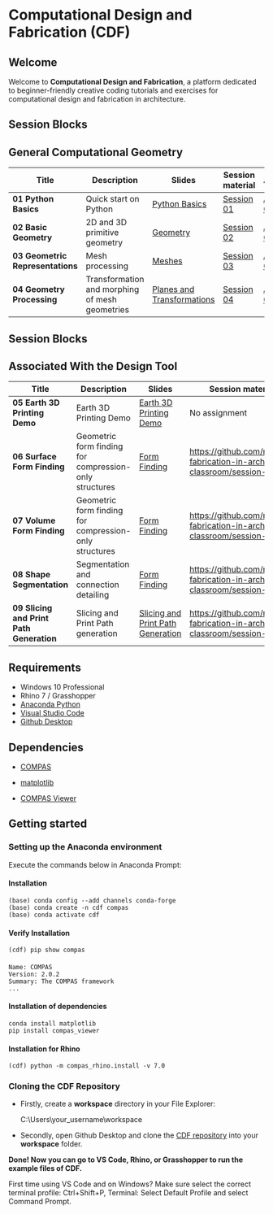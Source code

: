 # Computational Design and Fabrication (CDF)

## Welcome

Welcome to **Computational Design and Fabrication**, a platform dedicated to beginner-friendly creative coding tutorials and exercises for computational design and fabrication in architecture.


## Session Blocks 
## General Computational Geometry

Title | Description | Slides | Session material | Assignment 
----- | ----------- | ------ | ---------------- | ----------
**01 Python Basics** | Quick start on Python | [Python Basics](https://docs.google.com/presentation/d/1itrUdpCxscddm8ilBpDHMNRPB9uUaK41vLhZXXznRcU/edit?usp=sharing) | [Session 01](https://github.com/computationaldesignandfabrication/session-01) |[Assignment 01](https://github.com/computationaldesignandfabrication/assignment-01)
**02 Basic Geometry** | 2D and 3D primitive geometry  | [Geometry](https://docs.google.com/presentation/d/1t5Old_fkJYUoT19DOXw5mV__aK2kXLFIzcbFNjCk49I/edit?usp=sharing) | [Session 02](https://github.com/computationaldesignandfabrication/session-02) | [Assignment 02](https://github.com/computationaldesignandfabrication/assignment-02)
**03 Geometric Representations** | Mesh processing  | [Meshes](https://docs.google.com/presentation/d/157haw_1_zLma1QmPeS_Vz5kyLTYuytL1gbhSn71Se1M/edit?usp=sharing) |  [Session 03](https://github.com/computationaldesignandfabrication/session-03) | [Assignment 03](https://github.com/computationaldesignandfabrication/assignment-03)
**04 Geometry Processing** | Transformation and morphing of mesh geometries  | [Planes and Transformations](https://docs.google.com/presentation/d/1W4tloeYK8kEeiodES_N3r30FbRCn7zkjixjjtCY95PE/edit?usp=sharing) | [Session 04](https://github.com/computationaldesignandfabrication/session-04) | [Assignment 04](https://github.com/computationaldesignandfabrication/assignment-04)

## Session Blocks 
## Associated With the Design Tool

Title | Description | Slides | Session material | Assignment 
----- | ----------- | ------ | ---------------- | ----------
**05 Earth 3D Printing Demo** | Earth 3D Printing Demo | [Earth 3D Printing Demo](LINK) | No assignment
**06 Surface Form Finding** | Geometric form finding for compression-only structures | [Form Finding](LINK) | https://github.com/robotic-fabrication-in-arch-classroom/session-05
**07 Volume Form Finding** | Geometric form finding for compression-only structures | [Form Finding](LINK) | https://github.com/robotic-fabrication-in-arch-classroom/session-05
**08 Shape Segmentation** | Segmentation and connection detailing | [Form Finding](LINK) | https://github.com/robotic-fabrication-in-arch-classroom/session-05
**09 Slicing and Print Path Generation** | Slicing and Print Path generation | [Slicing and Print Path Generation](LINK) | https://github.com/robotic-fabrication-in-arch-classroom/session-06


## Requirements

* Windows 10 Professional
* Rhino 7 / Grasshopper
* [Anaconda Python](https://www.anaconda.com/distribution/?gclid=CjwKCAjwo9rtBRAdEiwA_WXcFoyH8v3m-gVC55J6YzR0HpgB8R-PwM-FClIIR1bIPYZXsBtbPRfJ8xoC6HsQAvD_BwE)
* [Visual Studio Code](https://code.visualstudio.com/)
* [Github Desktop](https://desktop.github.com/)

## Dependencies

* [COMPAS](https://compas-dev.github.io/)

* [matplotlib](https://matplotlib.org/)
* [COMPAS Viewer](https://compas.dev/compas_viewer/latest/index.html)


## Getting started

### Setting up the Anaconda environment

Execute the commands below in Anaconda Prompt:
	
#### Installation

    (base) conda config --add channels conda-forge
    (base) conda create -n cdf compas
    (base) conda activate cdf
    
#### Verify Installation

    (cdf) pip show compas

####
    Name: COMPAS
    Version: 2.0.2
    Summary: The COMPAS framework
    ...

#### Installation of dependencies
    conda install matplotlib
    pip install compas_viewer
    
#### Installation for Rhino

    (cdf) python -m compas_rhino.install -v 7.0


### Cloning the CDF Repository

* Firstly, create a **workspace** directory in your File Explorer:

    C:\Users\your_username\workspace

* Secondly, open Github Desktop and clone the [CDF repository](https://github.com/computational_design_and_fabrication/computational_design_and_fabrication) into your **workspace** folder.

**Done! Now you can go to VS Code, Rhino, or Grasshopper to run the example files of CDF.**

First time using VS Code and on Windows? Make sure select the correct terminal profile: Ctrl+Shift+P, Terminal: Select Default Profile and select Command Prompt.

